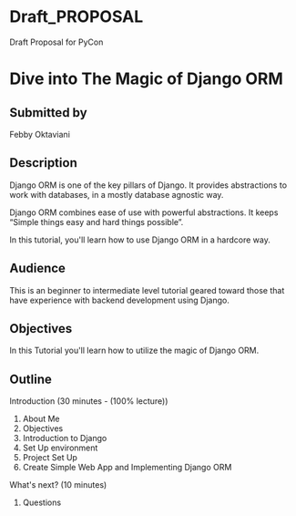 # Draft_PROPOSAL
Draft Proposal for PyCon


# Dive into The Magic of Django ORM

## Submitted by

Febby Oktaviani

## Description

Django ORM is one of the key pillars of Django. It provides abstractions to work with databases, in a mostly database agnostic way.

Django ORM combines ease of use with powerful abstractions. It keeps “Simple things easy and hard things possible”.

In this tutorial, you'll learn how to use Django ORM in a hardcore way.

## Audience

This is an beginner to intermediate level tutorial geared toward those that have experience with backend development using Django.

## Objectives

In this Tutorial you'll learn how to utilize the magic of Django ORM.
  

## Outline

Introduction (30 minutes - (100% lecture))

1. About Me
2. Objectives
3. Introduction to Django
4. Set Up environment
5. Project Set Up
6. Create Simple Web App and Implementing Django ORM

What's next? (10 minutes)

1. Questions  

